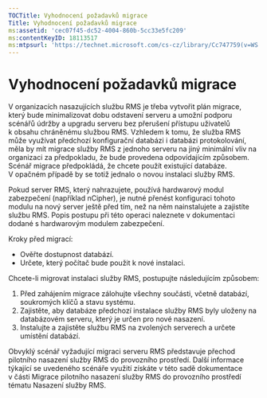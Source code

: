 ```yaml
---
TOCTitle: Vyhodnocení požadavků migrace
Title: Vyhodnocení požadavků migrace
ms:assetid: 'cec07f45-dc52-4004-860b-5cc33e5fc209'
ms:contentKeyID: 18113517
ms:mtpsurl: 'https://technet.microsoft.com/cs-cz/library/Cc747759(v=WS.10)'
---
```


Vyhodnocení požadavků migrace
=============================

V organizacích nasazujících službu RMS je třeba vytvořit plán migrace, který bude minimalizovat dobu odstavení serveru a umožní podporu scénářů údržby a upgradu serveru bez přerušení přístupu uživatelů k obsahu chráněnému službou RMS. Vzhledem k tomu, že služba RMS může využívat předchozí konfigurační databázi i databázi protokolování, měla by mít migrace služby RMS z jednoho serveru na jiný minimální vliv na organizaci za předpokladu, že bude provedena odpovídajícím způsobem. Scénář migrace předpokládá, že chcete použít existující databáze. V opačném případě by se totiž jednalo o novou instalaci služby RMS.

Pokud server RMS, který nahrazujete, používá hardwarový modul zabezpečení (například nCipher), je nutné přenést konfiguraci tohoto modulu na nový server ještě před tím, než na něm nainstalujete a zajistíte službu RMS. Popis postupu při této operaci naleznete v dokumentaci dodané s hardwarovým modulem zabezpečení.

Kroky před migrací:

-   Ověřte dostupnost databází.
-   Určete, který počítač bude použit k nové instalaci.

Chcete-li migrovat instalaci služby RMS, postupujte následujícím způsobem:

1.  Před zahájením migrace zálohujte všechny součásti, včetně databází, soukromých klíčů a stavu systému.
2.  Zajistěte, aby databáze předchozí instalace služby RMS byly uloženy na databázovém serveru, který je určen pro nové nasazení.
3.  Instalujte a zajistěte službu RMS na zvolených serverech a určete umístění databází.

Obvyklý scénář vyžadující migraci serveru RMS představuje přechod pilotního nasazení služby RMS do provozního prostředí. Další informace týkající se uvedeného scénáře využití získáte v této sadě dokumentace v části Migrace pilotního nasazení služby RMS do provozního prostředí tématu Nasazení služby RMS.
